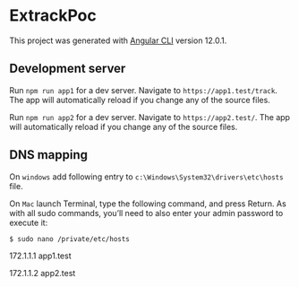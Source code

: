 # ExtrackPoc

This project was generated with [Angular CLI](https://github.com/angular/angular-cli) version 12.0.1.

## Development server

Run `npm run app1` for a dev server. Navigate to `https://app1.test/track`. The app will automatically reload if you change any of the source files.

Run `npm run app2` for a dev server. Navigate to `https://app2.test/`. The app will automatically reload if you change any of the source files.

## DNS mapping
On `windows` add following entry to `c:\Windows\System32\drivers\etc\hosts` file.

On `Mac` launch Terminal, type the following command, and press Return. As with all sudo commands, you’ll need to also enter your admin password to execute it:

`$ sudo nano /private/etc/hosts`

172.1.1.1 app1.test

172.1.1.2 app2.test
